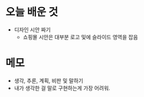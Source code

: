 # 오늘 배운 것
- 디자인 시안 짜기
	- 쇼핑몰 시안은 대부분 로고 및에 슬라이드 영역을 잡음

# 메모
- 생각, 추론, 계획, 비판 및 말하기
- 내가 생각한 걸 말로 구현하는게 가장 어려워. 